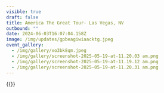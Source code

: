 ```yaml
---
visible: true
draft: false
title: America The Great Tour- Las Vegas, NV
outbound: ""
date: 2024-06-03T16:07:04.158Z
image: /img/updates/gpbeagiwiaacktg.jpeg
event_gallery:
  - /img/gallery/xo3bk8qm.jpeg
  - /img/gallery/screenshot-2025-05-19-at-11.20.03 am.png
  - /img/gallery/screenshot-2025-05-19-at-11.19.12 am.png
  - /img/gallery/screenshot-2025-05-19-at-11.20.31 am.png
---
```

{{<youtube USgFAGdBAuo >}}
